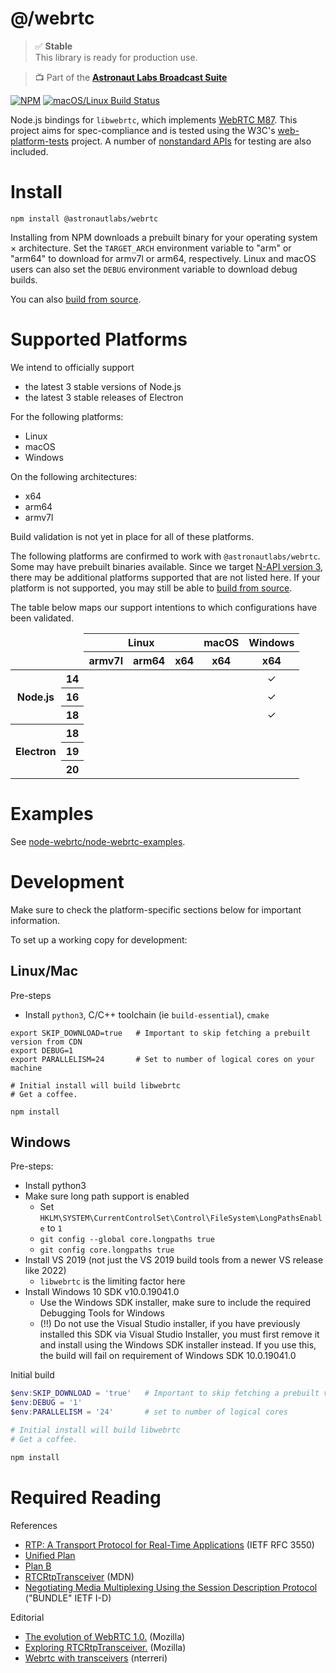 # @/webrtc

> ✅ **Stable**  
> This library is ready for production use.

> 📺 Part of the [**Astronaut Labs Broadcast Suite**](https://github.com/astronautlabs/broadcast)

[![NPM](https://img.shields.io/npm/v/wrtc.svg)](https://www.npmjs.com/package/@astronautlabs/webrtc) [![macOS/Linux Build Status](https://circleci.com/gh/astronautlabs/webrtc/tree/develop.svg?style=shield)](https://circleci.com/gh/astronautlabs/webrtc)

Node.js bindings for `libwebrtc`, which implements [WebRTC M87](https://chromium.googlesource.com/external/webrtc/+/branch-heads/4280). This project aims for spec-compliance and is tested using the W3C's [web-platform-tests](https://github.com/web-platform-tests/wpt) project. A number of [nonstandard APIs](docs/nonstandard-apis.md) for testing are also included.

# Install

```
npm install @astronautlabs/webrtc
```

Installing from NPM downloads a prebuilt binary for your operating system × architecture. Set the `TARGET_ARCH` environment variable to "arm" or "arm64" to download for armv7l or arm64, respectively. Linux and macOS users can also set the `DEBUG` environment variable to download debug builds.

You can also [build from source](docs/build-from-source.md).

# Supported Platforms

We intend to officially support
- the latest 3 stable versions of Node.js 
- the latest 3 stable releases of Electron 

For the following platforms:
- Linux
- macOS
- Windows

On the following architectures:
- x64
- arm64
- armv7l 

Build validation is not yet in place for all of these platforms. 

The following platforms are confirmed to work with `@astronautlabs/webrtc`. Some may have prebuilt binaries available. Since we target [N-API version 3](https://nodejs.org/api/n-api.html), there may be additional platforms supported that are not listed here. If your platform is not supported, you may still be able to [build from source](docs/build-from-source.md).

The table below maps our support intentions to which configurations have been validated.
<table>
  <thead>
    <tr>
      <td style="text-align: center;" colspan="2" rowspan="2"></td>
      <th style="text-align: center;" colspan="3">Linux</th>
      <th style="text-align: center;">macOS</th>
      <th style="text-align: center;">Windows</th>
    </tr>
    <tr>
      <th style="text-align: center;">armv7l</th>
      <th style="text-align: center;">arm64</th>
      <th style="text-align: center;">x64</th>
      <th style="text-align: center;">x64</th>
      <th style="text-align: center;">x64</th>
    </tr>
  </thead>
  <tbody>
    <tr>
      <th rowspan="3">Node.js</th>
      <th>14</th>
      <td align="center"></td>
      <td align="center"></td>
      <td align="center"></td>
      <td align="center"></td>
      <td align="center">✓</td>
    </tr>
    <tr>
      <th>16</th>
      <td align="center"></td>
      <td align="center"></td>
      <td align="center"></td>
      <td align="center"></td>
      <td align="center">✓</td>
    </tr>
    <tr>
      <th>18</th>
      <td align="center"></td>
      <td align="center"></td>
      <td align="center"></td>
      <td align="center"></td>
      <td align="center">✓</td>
    </tr>
    <tr>
      <th rowspan="3">Electron</th>
      <th>18</th>
      <td align="center"></td>
      <td align="center"></td>
      <td align="center"></td>
      <td align="center"></td>
      <td align="center"></td>
    </tr>
    <tr>
      <th>19</th>
      <td align="center"></td>
      <td align="center"></td>
      <td align="center"></td>
      <td align="center"></td>
      <td align="center"></td>
    </tr>
    <tr>
      <th>20</th>
      <td align="center"></td>
      <td align="center"></td>
      <td align="center"></td>
      <td align="center"></td>
      <td align="center"></td>
    </tr>
  </tbody>
</table>

# Examples

See [node-webrtc/node-webrtc-examples](https://github.com/node-webrtc/node-webrtc-examples).

# Development

Make sure to check the platform-specific sections below for important information.

To set up a working copy for development:

## Linux/Mac

Pre-steps
- Install `python3`, C/C++ toolchain (ie `build-essential`), `cmake`

```shell
export SKIP_DOWNLOAD=true   # Important to skip fetching a prebuilt version from CDN
export DEBUG=1
export PARALLELISM=24       # Set to number of logical cores on your machine

# Initial install will build libwebrtc
# Get a coffee.

npm install
```

## Windows

Pre-steps:
- Install python3
- Make sure long path support is enabled
    - Set `HKLM\SYSTEM\CurrentControlSet\Control\FileSystem\LongPathsEnable` to `1`
    - `git config --global core.longpaths true`
    - `git config core.longpaths true`
- Install VS 2019 (not just the VS 2019 build tools from a newer VS release like 2022)
    - `libwebrtc` is the limiting factor here
- Install Windows 10 SDK v10.0.19041.0
    * Use the Windows SDK installer, make sure to include the required Debugging Tools for Windows
    * (!!) Do not use the Visual Studio installer, if you have previously installed this SDK via Visual Studio Installer, 
      you must first remove it and install using the Windows SDK installer instead. If you use this, the build will fail
      on requirement of Windows SDK 10.0.19041.0

Initial build

```powershell
$env:SKIP_DOWNLOAD = 'true'   # Important to skip fetching a prebuilt version from CDN
$env:DEBUG = '1'
$env:PARALLELISM = '24'       # set to number of logical cores

# Initial install will build libwebrtc
# Get a coffee.

npm install
```

# Required Reading

References
- [RTP: A Transport Protocol for Real-Time Applications](https://datatracker.ietf.org/doc/html/rfc3550) (IETF RFC 3550)
- [Unified Plan](https://datatracker.ietf.org/doc/html/draft-roach-mmusic-unified-plan-00#section-2)
- [Plan B](https://datatracker.ietf.org/doc/html/draft-uberti-rtcweb-plan-00)
- [RTCRtpTransceiver](https://developer.mozilla.org/en-US/docs/Web/API/RTCRtpTransceiver) (MDN)
- [Negotiating Media Multiplexing Using the Session Description Protocol](https://datatracker.ietf.org/doc/html/draft-ietf-mmusic-sdp-bundle-negotiation-54#section-18) ("BUNDLE" IETF I-D)

Editorial
- [The evolution of WebRTC 1.0.](https://blog.mozilla.org/webrtc/the-evolution-of-webrtc/) (Mozilla)
- [Exploring RTCRtpTransceiver.](https://blog.mozilla.org/webrtc/rtcrtptransceiver-explored/) (Mozilla)
- [Webrtc with transceivers](https://niccoloterreri.com/webrtc-with-transceivers) (nterreri)